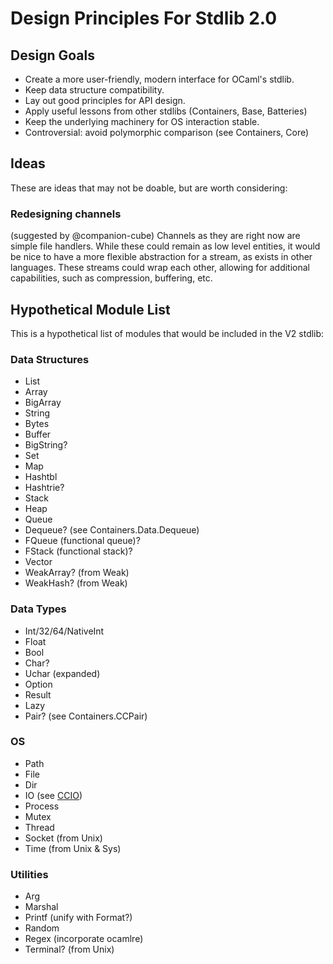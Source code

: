# Design Principles For Stdlib 2.0

## Design Goals
* Create a more user-friendly, modern interface for OCaml's stdlib.
* Keep data structure compatibility.
* Lay out good principles for API design.
* Apply useful lessons from other stdlibs (Containers, Base, Batteries)
* Keep the underlying machinery for OS interaction stable.
* Controversial: avoid polymorphic comparison (see Containers, Core)

## Ideas
These are ideas that may not be doable, but are worth considering:

### Redesigning channels
(suggested by @companion-cube)
Channels as they are right now are simple file handlers.
While these could remain as low level entities, it would be nice to have a more flexible
abstraction for a stream, as exists in other languages.
These streams could wrap each other, allowing for additional capabilities,
such as compression, buffering, etc.

## Hypothetical Module List

This is a hypothetical list of modules that would be included in the V2 stdlib:

### Data Structures

* List
* Array
* BigArray
* String
* Bytes
* Buffer
* BigString?
* Set
* Map
* Hashtbl
* Hashtrie?
* Stack
* Heap
* Queue
* Dequeue? (see Containers.Data.Dequeue)
* FQueue (functional queue)?
* FStack (functional stack)?
* Vector
* WeakArray? (from Weak)
* WeakHash? (from Weak)

### Data Types

* Int/32/64/NativeInt
* Float
* Bool
* Char?
* Uchar (expanded)
* Option
* Result
* Lazy
* Pair? (see Containers.CCPair)

### OS

* Path
* File
* Dir
* IO (see [CCIO](https://github.com/c-cube/ocaml-containers/blob/master/src/core/CCIO.mli))
* Process
* Mutex
* Thread
* Socket (from Unix)
* Time (from Unix & Sys)

### Utilities

* Arg
* Marshal
* Printf (unify with Format?)
* Random
* Regex (incorporate ocamlre)
* Terminal? (from Unix)
